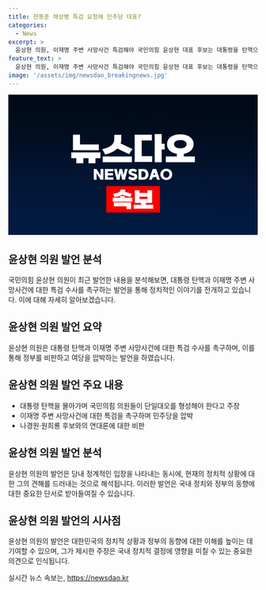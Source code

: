 ```yaml
---
title: 한동훈 채상병 특검 요청에 민주당 대표?
categories:
  - News
excerpt: >
  윤상현 의원, 이재명 주변 사망사건 특검해야 국민의힘 윤상현 대표 후보는 대통령을 탄핵으로 몰아갈 것을 경고하면서 민주당을 비판했다. 또한, 이 대표 주변의 사망사건에 대한 특검이 필요하다고 주장했다. 윤 후보는 민주당의 정략적인 탄핵을 막기 위해 국민의힘이 일관된 대응을 보여야 한다고 강조했다. 또한, 다른 후보들과의 연대론에 대해서는 부정적인 입장을 표명했다.
feature_text: >
  윤상현 의원, 이재명 주변 사망사건 특검해야 국민의힘 윤상현 대표 후보는 대통령을 탄핵으로 몰아갈 것을 경고하면서 민주당을 비판했다. 또한, 이 대표 주변의 사망사건에 대한 특검이 필요하다고 주장했다. 윤 후보는 민주당의 정략적인 탄핵을 막기 위해 국민의힘이 일관된 대응을 보여야 한다고 강조했다. 또한, 다른 후보들과의 연대론에 대해서는 부정적인 입장을 표명했다.
image: '/assets/img/newsdao_breakingnews.jpg'
---
```


<p><img src="/assets/img/newsdao_breakingnews.jpg" alt="pcversion 속보" /></p>

<h2 data-ke-size="size26">윤상현 의원 발언 분석</h2>

<p data-ke-size="size16">국민의힘 윤상현 의원이 최근 발언한 내용을 분석해보면, 대통령 탄핵과 이재명 주변 사망사건에 대한 특검 수사를 촉구하는 발언을 통해 정치적인 이야기를 전개하고 있습니다. 이에 대해 자세히 알아보겠습니다.</p>

<h2 data-ke-size="size26">윤상현 의원 발언 요약</h2>

<p data-ke-size="size16">윤상현 의원은 대통령 탄핵과 이재명 주변 사망사건에 대한 특검 수사를 촉구하며, 이를 통해 정부를 비판하고 여당을 압박하는 발언을 하였습니다.</p>

<h2 data-ke-size="size26">윤상현 의원 발언 주요 내용</h2>

<ul>
  <li>대통령 탄핵을 몰아가며 국민의힘 의원들이 단일대오를 형성해야 한다고 주장</li>
  <li>이재명 주변 사망사건에 대한 특검을 촉구하며 민주당을 압박</li>
  <li>나경원·원희룡 후보와의 연대론에 대한 비판</li>
</ul>

<h2 data-ke-size="size26">윤상현 의원 발언 분석</h2>

<p data-ke-size="size16">윤상현 의원의 발언은 당내 정계적인 입장을 나타내는 동시에, 현재의 정치적 상황에 대한 그의 견해를 드러내는 것으로 해석됩니다. 이러한 발언은 국내 정치와 정부의 동향에 대한 중요한 단서로 받아들여질 수 있습니다.</p>

<h2 data-ke-size="size26">윤상현 의원 발언의 시사점</h2>

<p data-ke-size="size16">윤상현 의원의 발언은 대한민국의 정치적 상황과 정부의 동향에 대한 이해를 높이는 데 기여할 수 있으며, 그가 제시한 주장은 국내 정치적 결정에 영향을 미칠 수 있는 중요한 의견으로 인식됩니다.</p>
실시간 뉴스 속보는, <a href="https://newsdao.kr" rel="dofollow">https://newsdao.kr</a>


